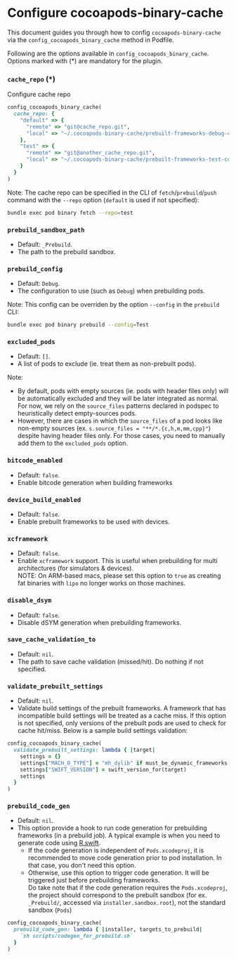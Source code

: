 # Configure cocoapods-binary-cache

This document guides you through how to config `cocoapods-binary-cache` via the `config_cocoapods_binary_cache` method in Podfile.

Following are the options available in `config_cocoapods_binary_cache`. Options marked with (*) are mandatory for the plugin.

### `cache_repo` (*)

Configure cache repo
```rb
config_cocoapods_binary_cache(
  cache_repo: {
    "default" => {
      "remote" => "git@cache_repo.git",
      "local" => "~/.cocoapods-binary-cache/prebuilt-frameworks-debug-config"
    },
    "test" => {
      "remote" => "git@another_cache_repo.git",
      "local" => "~/.cocoapods-binary-cache/prebuilt-frameworks-test-config"
    }
  }
)
```

Note: The cache repo can be specified in the CLI of `fetch`/`prebuild`/`push` command with the `--repo` option (`default` is used if not specified):
```sh
bundle exec pod binary fetch --repo=test
```

### `prebuild_sandbox_path`
- Default: `_Prebuild`.
- The path to the prebuild sandbox.

### `prebuild_config`
- Default: `Debug`.
- The configuration to use (such as `Debug`) when prebuilding pods.

Note: This config can be overriden by the option `--config` in the `prebuild` CLI:
```sh
bundle exec pod binary prebuild --config=Test
```

### `excluded_pods`
- Default: `[]`.
- A list of pods to exclude (ie. treat them as non-prebuilt pods).

Note:
- By default, pods with empty sources (ie. pods with header files only) will be automatically excluded and they will be later integrated as normal. For now, we rely on the `source_files` patterns declared in podspec to heuristically detect empty-sources pods.
- However, there are cases in which the `source_files` of a pod looks like non-empty sources (ex. `s.source_files = "**/*.{c,h,m,mm,cpp}"`) despite having header files only. For those cases, you need to manually add them to the `excluded_pods` option.

### `bitcode_enabled`
- Default: `false`.
- Enable bitcode generation when building frameworks

### `device_build_enabled`
- Default: `false`.
- Enable prebuilt frameworks to be used with devices.

### `xcframework`
- Default: `false`.
- Enable `xcframework` support. This is useful when prebuilding for multi architectures (for simulators & devices).\
NOTE: On ARM-based macs, please set this option to `true` as creating fat binaries with `lipo` no longer works on those machines.

### `disable_dsym`
- Default: `false`.
- Disable dSYM generation when prebuilding frameworks.

### `save_cache_validation_to`
- Default: `nil`.
- The path to save cache validation (missed/hit). Do nothing if not specified.

### `validate_prebuilt_settings`
- Default: `nil`.
- Validate build settings of the prebuilt frameworks. A framework that has incompatible build settings will be treated as a cache miss. If this option is not specified, only versions of the prebuilt pods are used to check for cache hit/miss. Below is a sample build settings validation:
```rb
config_cocoapods_binary_cache(
  validate_prebuilt_settings: lambda { |target|
    settings = {}
    settings["MACH_O_TYPE"] = "mh_dylib" if must_be_dynamic_frameworks.include?(target)
    settings["SWIFT_VERSION"] = swift_version_for(target)
    settings
  }
)
```

### `prebuild_code_gen`
- Default: `nil`.
- This option provide a hook to run code generation for prebuilding frameworks (in a prebuild job). A typical example is when you need to generate code using [R.swift](https://github.com/mac-cain13/R.swift).
  - If the code generation is independent of `Pods.xcodeproj`, it is recommended to move code generation prior to pod installation. In that case, you don't need this option.
  - Otherwise, use this option to trigger code generation. It will be triggered just before prebuilding frameworks.\
  Do take note that if the code generation requires the `Pods.xcodeproj`, the project should correspond to the prebuilt sandbox (for ex. `_Prebuild/`, accessed via `installer.sandbox.root`), not the standard sandbox (`Pods`)
```rb
config_cocoapods_binary_cache(
  prebuild_code_gen: lambda { |installer, targets_to_prebuild|
    `sh scripts/codegen_for_prebuild.sh`
  }
)
```
